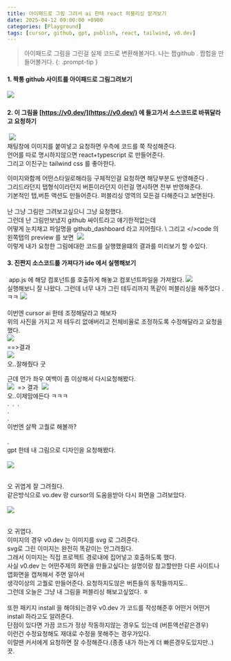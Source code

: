 ```yaml
---
title: 아이패드로 그림 그려서 ai 한테 react 퍼블리싱 맡겨보기
date: 2025-04-12 09:00:00 +0900
categories: [Playground]
tags: [cursor, github, gpt, publish, react, tailwind, v0.dev]
---
```


> 아이패드로 그림을 그린걸 실제 코드로 변환해볼거다. 
>나는 짭github . 짭헙을 만들어볼거다.
{: .prompt-tip }



#### **1\. 짝퉁 github 사이트를 아이패드로 그림그려보기**


![](/assets/img/posts/0412/img.png)
​
#### **2\. 이 그림을 [https://v0.dev/](https://v0.dev/) 에 들고가서 소스코드로 바꿔달라고 요청하기**
​
![](/assets/img/posts/0412/img(1).png)
​
\
채팅창에 이미지를 붙여넣고 요청하면 우측에 코드를 쭉 작성해준다. \
​
언어를 따로 명시하지않으면 react+typescript 로 만들어준다. \
그리고 이친구는 tailwind css 를 좋아한다.

이미지와함께 어떤스타일로해라등 구체적인걸 요청하면 해당부분도 반영해준다 .
\
 그리드라던지 탭형식이라던지 버튼이라던지 이런걸 명시하면 전부 반영해준다. \
 기본적인 탭,버튼 액션도 만들어준다. 퍼블리싱 영역의 모든걸 다해준다고 보면된다.
​\
\
난 그냥 그림만 그려보고싶으니 그냥 요청했다.
​\
그런데 난 그림만보냈지 github 싸이트라고 얘기한적없는데
​\
어떻게 눈치채고 파일명을 github\_dashboard 라고 지어줬다.
​\\
그리고 </>code 의 왼쪽탭의 preview 를 보면
​
![](/assets/img/posts/0412/img(2).png)
​\
이렇게 내가 요청한 그림에대한 코드를 실행했을떄의 결과를 미리보기 할 수있다.
​
#### **3\. 진짠지 소스코드를 가져다가 ide 에서 실행해보기**
​
app.js 에 해당 컴포넌트를 호출하게 해놓고 컴포넌트파일을 가져왔다.
​
![](/assets/img/posts/0412/img(3).png)
​\
실행해보니 잘 나왔다. 그런데 너무 내가 그린 테두리까지 똑같이 퍼블리싱을 해주었다 .ㅋㅋ​
![](/assets/img/posts/0412/img(4).png)
\
\
이번엔 cursor ai 한테 조정해달라고 해보자\
​위의 사진을 가지고 저 테두리 없애버리고 전체비율로 조정하도록 수정해달라고 요청을했다.\
![](/assets/img/posts/0412/img(5).png)
​\
\==>결과
​\
![](/assets/img/posts/0412/img(6).png)
​\
오..잘해줬다 굿

근데 먼가 좌우 여백이 좀 이상해서 다시요청해봤다.
​\
![](/assets/img/posts/0412/img(7).png)
​
\=> 결과
​
![](/assets/img/posts/0412/img(8).png)
​\
오..이제맘에든다 ㅋㅋㅋ
​\
.
​
.
​
.
​\
.
​\
.
​\
이번엔 살짝 고퀄로 해볼까?\
​\
.
​\
gpt 한테 내 그림으로 디자인을 요청해봤다.\
​\
![](/assets/img/posts/0412/img(9).png)


\
오 귀엽게 잘 그려줬다.
​\
같은방식으로 vo.dev 랑 cursor의 도움을받아 다시 화면을 그려보았다.\
​\
![](/assets/img/posts/0412/img(10).png)

\
오 귀엽다.
​\
이미지의 경우 v0.dev 는 이미지를  svg 로 그려준다.\
svg로 그린 이미지는 완전히 똑같이는 안그려줬다.\
​그래서 이미지는 직접 프로젝트 경로내에 집어넣고 호출하도록 했다.\
​사실 v0.dev 는 어떤주제의 화면을 만들고싶다는 설명이랑 참고할만한 다른 사이트나 앱화면을 캡쳐해서 주면 알아서\
​
생각이상의 고퀄로 만들어준다. 요청하지도않은 버튼들의 동작들까지도..\
​
그런데 오늘은 그냥 내 그림을 퍼블리싱 해보고싶었다. ㅎ\
​\
또한 패키지 install 을 해야되는경우 v0.dev 가 코드를 작성해준후 어떤거 어떤거 install 하라고도 알려준다.\
​
단점이 있다면 가끔 코드가 정상 작동하지않는 경우도 있는데 (버튼액션같은경우)\
​
이런건 수정요청해도 재대로 수정을 못해주는 경우가있다.\
​
이럴땐 커서에게 요청하면 잘 수정해준다.(종종 내가 하는게 더 빠른경우도있지만..)\
​
끗.
